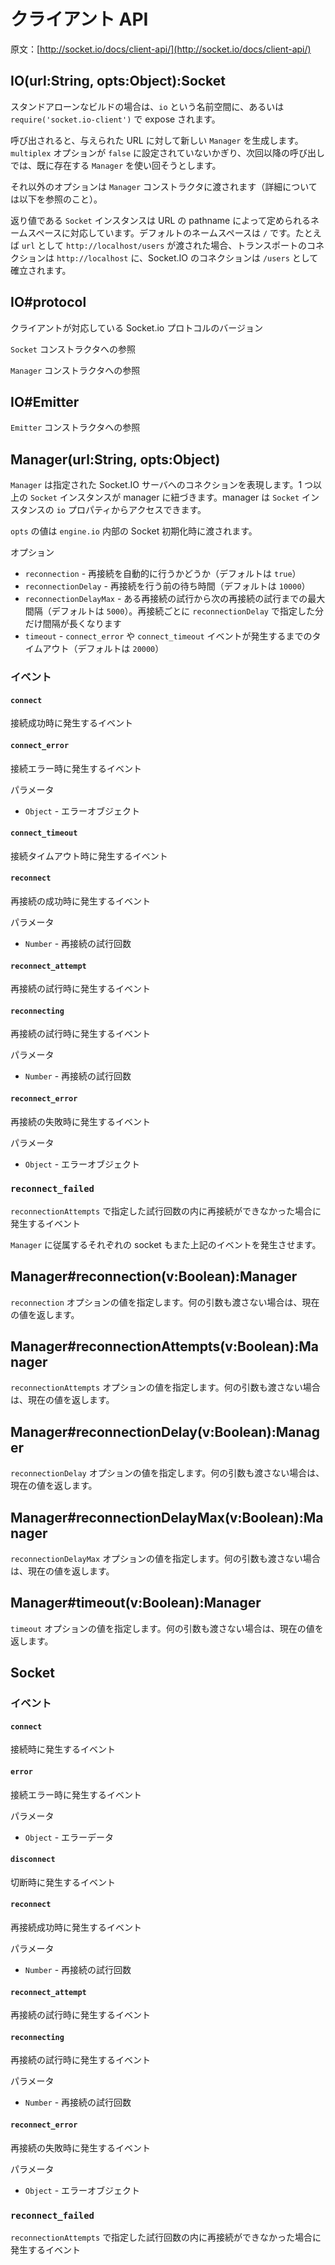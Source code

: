 # クライアント API

<!--# Client API-->

原文：[http://socket.io/docs/client-api/](http://socket.io/docs/client-api/)

<!--## IO(url:String, opts:Object):Socket-->

## IO(url:String, opts:Object):Socket

<!--
Exposed as the io namespace in the standalone build, or the result
of calling require('socket.io-client').
-->

スタンドアローンなビルドの場合は、`io` という名前空間に、あるいは `require('socket.io-client')` で expose されます。

<!--
When called, it creates a new Manager for the given URL, and attempts
to reuse an existing Manager for subsequent calls, unless the
multiplex option is passed with false.
-->

呼び出されると、与えられた URL に対して新しい `Manager` を生成します。`multiplex` オプションが `false` に設定されていないかぎり、次回以降の呼び出しでは、既に存在する `Manager` を使い回そうとします。

<!--
The rest of the options are passed to the Manager constructor (see below
for details).
-->

それ以外のオプションは `Manager` コンストラクタに渡されます（詳細については以下を参照のこと）。

<!--
A Socket instance is returned for the namespace specified by the
pathname in the URL, defaulting to /. For example, if the url is
http://localhost/users, a transport connection will be established to
http://localhost and a Socket.IO connection will be established to
/users.
-->

返り値である `Socket` インスタンスは URL の pathname によって定められるネームスペースに対応しています。デフォルトのネームスペースは `/` です。たとえば `url` として `http://localhost/users` が渡された場合、トランスポートのコネクションは `http://localhost` に、Socket.IO のコネクションは `/users` として確立されます。

<!-- ## IO#protocol-->

## IO#protocol

<!--
Socket.io protocol revision number this client works with.
-->

クライアントが対応している Socket.io プロトコルのバージョン

<!--## IO#Socket-->

<!--
Reference to the Socket constructor.
-->

`Socket` コンストラクタへの参照

<!--#IO#Manager-->

<!--
Reference to the Manager constructor.
-->

`Manager` コンストラクタへの参照

<!--## IO#Emitter-->

## IO#Emitter

<!--
Reference to the Emitter constructor.
-->

`Emitter` コンストラクタへの参照

<!--## Manager(url:String, opts:Object)-->

## Manager(url:String, opts:Object)

<!--
A Manager represents a connection to a given Socket.IO server. One or
more Socket instances are associated with the manager. The manager
can be accessed through the io property of each Socket instance.
-->

`Manager` は指定された Socket.IO サーバへのコネクションを表現します。1 つ以上の `Socket` インスタンスが manager に紐づきます。manager は `Socket` インスタンスの `io` プロパティからアクセスできます。

<!--
The opts are also passed to engine.io upon initialization of the
underlying Socket.
-->

`opts` の値は `engine.io` 内部の Socket 初期化時に渡されます。

<!--
Options:
-->

オプション

<!--
- reconnection whether to reconnect automatically (true)
- reconnectionDelay how long to wait before attempting a new
reconnection (1000)
- reconnectionDelayMax maximum amount of time to wait between
reconnections (5000). Each attempt increases the reconnection by
the amount specified by reconnectionDelay.
- timeout connection timeout before a connect_error
and connect_timeout events are emitted (20000)
-->

- `reconnection` - 再接続を自動的に行うかどうか（デフォルトは `true`）
- `reconnectionDelay` - 再接続を行う前の待ち時間（デフォルトは `10000`）
- `reconnectionDelayMax` - ある再接続の試行から次の再接続の試行までの最大間隔（デフォルトは `5000`）。再接続ごとに `reconnectionDelay` で指定した分だけ間隔が長くなります
- `timeout` - `connect_error` や `connect_timeout` イベントが発生するまでのタイムアウト（デフォルトは `20000`）

<!--### Events-->

### イベント

<!--
connect. Fired upon a successful connection.
connect_error. Fired upon a connection error.
Parameters:
Object error object
connect_timeout. Fired upon a connection timeout.
reconnect. Fired upon a successful reconnection.
Parameters:
Number reconnection attempt number
reconnect_attempt. Fired upon an attempt to reconnect.
reconnecting. Fired upon an attempt to reconnect.
Parameters:
Number reconnection attempt number
reconnect_error. Fired upon a reconnection attempt error.
Parameters:
Object error object
reconnect_failed. Fired when couldn’t reconnect within reconnectionAttempts
The events above are also emitted on the individual sockets that
reconnect that depend on this Manager.
-->

#### `connect`

接続成功時に発生するイベント

#### `connect_error`

接続エラー時に発生するイベント

パラメータ

- `Object` - エラーオブジェクト

#### `connect_timeout`

接続タイムアウト時に発生するイベント

#### `reconnect`

再接続の成功時に発生するイベント

パラメータ

- `Number` - 再接続の試行回数

#### `reconnect_attempt`

再接続の試行時に発生するイベント

#### `reconnecting`

再接続の試行時に発生するイベント

パラメータ

- `Number` - 再接続の試行回数

#### `reconnect_error`

再接続の失敗時に発生するイベント

パラメータ

- `Object` - エラーオブジェクト

### `reconnect_failed`

`reconnectionAttempts` で指定した試行回数の内に再接続ができなかった場合に発生するイベント

`Manager` に従属するそれぞれの socket もまた上記のイベントを発生させます。

<!--## Manager#reconnection(v:Boolean):Manager-->

## Manager#reconnection(v:Boolean):Manager

<!--
Sets the reconnection option, or returns it if no parameters
are passed.
-->

`reconnection` オプションの値を指定します。何の引数も渡さない場合は、現在の値を返します。

<!--## Manager#reconnectionAttempts(v:Boolean):Manager-->

## Manager#reconnectionAttempts(v:Boolean):Manager

<!--
Sets the reconnectionAttempts option, or returns it if no parameters
are passed.
-->

`reconnectionAttempts` オプションの値を指定します。何の引数も渡さない場合は、現在の値を返します。

<!--## Manager#reconnectionDelay(v:Boolean):Manager-->

## Manager#reconnectionDelay(v:Boolean):Manager

<!--
Sets the reconectionDelay option, or returns it if no parameters
are passed.
-->

`reconnectionDelay` オプションの値を指定します。何の引数も渡さない場合は、現在の値を返します。

<!--## Manager#reconnectionDelayMax(v:Boolean):Manager-->

## Manager#reconnectionDelayMax(v:Boolean):Manager

<!--
Sets the reconectionDelayMax option, or returns it if no parameters
are passed.
-->

`reconnectionDelayMax` オプションの値を指定します。何の引数も渡さない場合は、現在の値を返します。

<!--## Manager#timeout(v:Boolean):Manager-->

## Manager#timeout(v:Boolean):Manager

<!--
Sets the timeout option, or returns it if no parameters
are passed.
-->

`timeout` オプションの値を指定します。何の引数も渡さない場合は、現在の値を返します。

<!--## Socket-->

## Socket

<!--### Events-->

### イベント

<!--
connect. Fired upon connecting.
error. Fired upon a connection error
Parameters:
Object error data
disconnect. Fired upon a disconnection.
reconnect. Fired upon a successful reconnection.
Parameters:
Number reconnection attempt number
reconnect_attempt. Fired upon an attempt to reconnect.
reconnecting. Fired upon an attempt to reconnect.
Parameters:
Number reconnection attempt number
reconnect_error. Fired upon a reconnection attempt error.
Parameters:
Object error object
reconnect_failed. Fired when couldn’t reconnect within reconnectionAttempts
-->

#### `connect`

接続時に発生するイベント

#### `error`

接続エラー時に発生するイベント

パラメータ

- `Object` - エラーデータ

#### `disconnect`

切断時に発生するイベント

#### `reconnect`

再接続成功時に発生するイベント

パラメータ

- `Number` - 再接続の試行回数

#### `reconnect_attempt`

再接続の試行時に発生するイベント

#### `reconnecting`

再接続の試行時に発生するイベント

パラメータ

- `Number` - 再接続の試行回数

#### `reconnect_error`

再接続の失敗時に発生するイベント

パラメータ

- `Object` - エラーオブジェクト

### `reconnect_failed`

`reconnectionAttempts` で指定した試行回数の内に再接続ができなかった場合に発生するイベント
